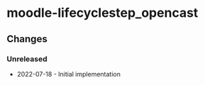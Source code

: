 moodle-lifecyclestep_opencast
=============================

Changes
-------

### Unreleased

* 2022-07-18 - Initial implementation
